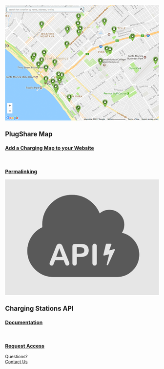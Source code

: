 <div id="index">
  <section id="map">
    <a href="embed">
      <img src="embed.png">
    </a>
    <h2>PlugShare Map</h2>
    <a href="embed"><h3>Add a Charging Map to your Website</h3></a><br>
    <a href="permalink"><h3>Permalinking</h3></a>
  </section>
  <section id="api">
    <a href="docs">
      <img src="api.png">
    </a>
    <h2>Charging Stations API</h2>
    <a href="docs"><h3>Documentation</h3></a><br>
    <a href="access"><h3>Request Access</h3></a>
  </section>
  <div id="cta">
    <div class="prompt">
      Questions?
    </div>
    <div class="button">
      <a href="mailto:info@plugshare.com">Contact Us</a>
    </div>
  </div>
</div>